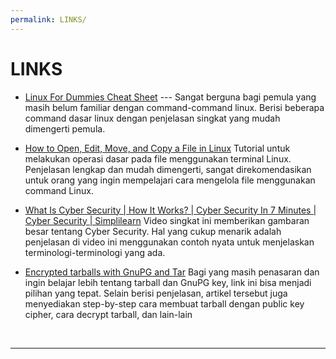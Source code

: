 ```yaml
---
permalink: LINKS/
---
```


# LINKS

* [Linux For Dummies Cheat Sheet](https://www.dummies.com/article/technology/computers/operating-systems/linux/linux-for-dummies-cheat-sheet-209505/) ---
Sangat berguna bagi pemula yang masih belum familiar dengan command-command linux. Berisi beberapa command dasar linux dengan penjelasan singkat yang mudah dimengerti pemula.

* [How to Open, Edit, Move, and Copy a File in Linux](https://www.hivelocity.net/kb/how-to-open-edit-move-and-copy-a-file-in-linux/)
Tutorial untuk melakukan operasi dasar pada file menggunakan terminal Linux. Penjelasan lengkap dan mudah dimengerti, sangat direkomendasikan untuk orang yang ingin mempelajari cara mengelola file menggunakan command Linux. 

* [What Is Cyber Security | How It Works? | Cyber Security In 7 Minutes | Cyber Security | Simplilearn](https://m.youtube.com/watch?v=inWWhr5tnEA)
Video singkat ini memberikan gambaran besar tentang Cyber Security. Hal yang cukup menarik adalah penjelasan di video ini menggunakan contoh nyata untuk menjelaskan terminologi-terminologi yang ada.

* [Encrypted tarballs with GnuPG and Tar](https://paulguerin.medium.com/encrypted-tarballs-with-gnupg-and-tar-ff040c759ed7)
Bagi yang masih penasaran dan ingin belajar lebih tentang tarball dan GnuPG key, link ini bisa menjadi pilihan yang tepat. Selain berisi penjelasan, artikel tersebut juga menyediakan step-by-step cara membuat tarball dengan public key cipher, cara decrypt tarball, dan lain-lain

<br>
<hr>
